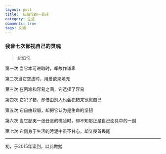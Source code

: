 ```yaml
---
layout: post
title:  纪伯伦的一首诗
category: 生活
comments: true
tags: 文摘
---
```



### 我曾七次鄙视自己的灵魂  
>纪伯伦

第一次 当它本可进取时，却故作谦卑

第二次当它空虚时，用爱欲来填充

第三次 在困难和容易之间，它选择了容易

第四次 它犯了错，却借由别人也会犯错来宽慰自己

第五次 它自由软弱，却把它认为是生命的坚韧

第六次 当它鄙夷一张丑恶的嘴脸时，却不知那正是自己面具中的一副

第七次 它侧身于生活的污泥中虽不甘心，却又畏首畏尾



---
初，于2015年读到，以此做勉
